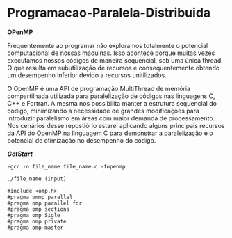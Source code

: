 # Programacao-Paralela-Distribuida

**OPenMP**

Frequentemente ao programar não exploramos totalmente o potencial computacional de nossas máquinas. Isso acontece porque muitas vezes executamos 
nossos códigos de maneira sequencial, sob uma única thread. O que resulta em subutilização de recursos e consequentemente obtendo um desempenho 
inferior devido a recursos unitilizados.

O OpenMP é uma API de programação MultiThread de memória compartilhada utilizada para paralelização de códigos nas linguagens C, C++ e Fortran.
A mesma nos possibilita manter a estrutura sequencial do código, minimizando a necessidade de grandes modificações para introduzir paralelismo 
em áreas com maior demanda de processamento. Nos cenários desse repostiório estarei aplicando alguns principais recursos da API do OpenMP na 
linguagem C para demonstrar a paralelização e o potencial de otimização no desempenho do código. 

***GetStart***

``-gcc -o file_name file_name.c -fopenmp``

``./file_name (input)``

```
#include <omp.h>
#pragma ommp parallel
#pragma omp parallel for
#pragma omp sections
#pragma omp Sigle
#pragma omp private
#pragma omp master
```

